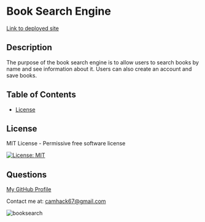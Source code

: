 # Book Search Engine

[Link to deployed site](https://polar-brook-10955-1c086bf2324b.herokuapp.com/)

## Description

The purpose of the book search engine is to allow users to search books by name and see information about it. Users can also create an account and save books.

## Table of Contents

- [License](#license)

## License

MIT License - Permissive free software license

[![License: MIT](https://img.shields.io/badge/License-MIT-yellow.svg)](https://opensource.org/licenses/MIT)

## Questions

[My GitHub Profile](https://github.com/cameronhack)

Contact me at: camhack67@gmail.com

![booksearch](https://github.com/CameronHack/BookSearchEngine/assets/139071966/44cabc22-c7a9-49ed-9b68-677c2736bf92)
